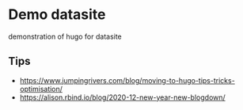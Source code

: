 # Demo datasite

demonstration of hugo for datasite

## Tips

* https://www.jumpingrivers.com/blog/moving-to-hugo-tips-tricks-optimisation/
* https://alison.rbind.io/blog/2020-12-new-year-new-blogdown/
